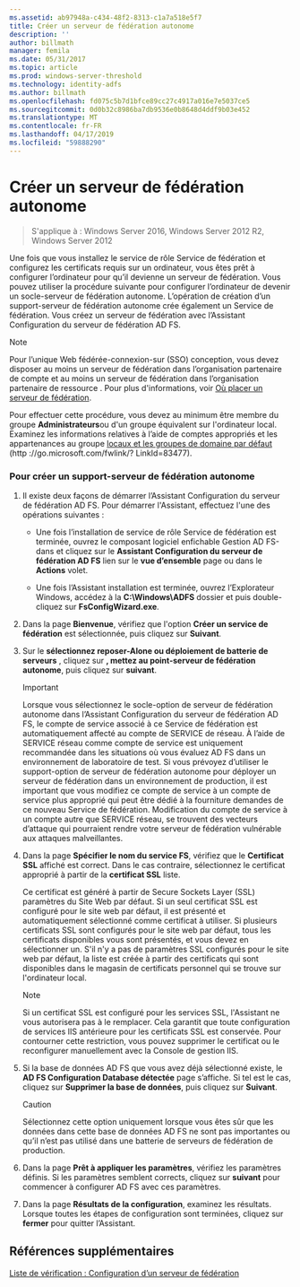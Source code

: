 ```yaml
---
ms.assetid: ab97948a-c434-48f2-8313-c1a7a518e5f7
title: Créer un serveur de fédération autonome
description: ''
author: billmath
manager: femila
ms.date: 05/31/2017
ms.topic: article
ms.prod: windows-server-threshold
ms.technology: identity-adfs
ms.author: billmath
ms.openlocfilehash: fd075c5b7d1bfce89cc27c4917a016e7e5037ce5
ms.sourcegitcommit: 0d0b32c8986ba7db9536e0b8648d4ddf9b03e452
ms.translationtype: MT
ms.contentlocale: fr-FR
ms.lasthandoff: 04/17/2019
ms.locfileid: "59888290"
---
```

# <a name="create-a-stand-alone-federation-server"></a>Créer un serveur de fédération autonome

>S'applique à : Windows Server 2016, Windows Server 2012 R2, Windows Server 2012

Une fois que vous installez le service de rôle Service de fédération et configurez les certificats requis sur un ordinateur, vous êtes prêt à configurer l’ordinateur pour qu’il devienne un serveur de fédération. Vous pouvez utiliser la procédure suivante pour configurer l’ordinateur de devenir un socle\-serveur de fédération autonome. L’opération de création d’un support\-serveur de fédération autonome crée également un Service de fédération. Vous créez un serveur de fédération avec l’Assistant Configuration du serveur de fédération AD FS.  
  
> [!NOTE]  
> Pour l’unique Web fédérée\-connexion\-sur \(SSO\) conception, vous devez disposer au moins un serveur de fédération dans l’organisation partenaire de compte et au moins un serveur de fédération dans l’organisation partenaire de ressource . Pour plus d'informations, voir [Où placer un serveur de fédération](https://technet.microsoft.com/library/dd807127.aspx).  
  
Pour effectuer cette procédure, vous devez au minimum être membre du groupe **Administrateurs**ou d'un groupe équivalent sur l'ordinateur local.  Examinez les informations relatives à l’aide de comptes appropriés et les appartenances au groupe [locaux et les groupes de domaine par défaut](https://go.microsoft.com/fwlink/?LinkId=83477) \(http :\/\/go.microsoft.com\/fwlink\/? LinkId\=83477\).   
  
### <a name="to-create-a-stand-alone-federation-server"></a>Pour créer un support\-serveur de fédération autonome  
  
1.  Il existe deux façons de démarrer l’Assistant Configuration du serveur de fédération AD FS. Pour démarrer l'Assistant, effectuez l'une des opérations suivantes :  
  
    -   Une fois l’installation de service de rôle Service de fédération est terminée, ouvrez le composant logiciel enfichable Gestion AD FS\-dans et cliquez sur le **Assistant Configuration du serveur de fédération AD FS** lien sur le **vue d’ensemble** page ou dans le **Actions** volet.  
  
    -   Une fois l’Assistant installation est terminée, ouvrez l’Explorateur Windows, accédez à la **C:\\Windows\\ADFS** dossier et puis double\-cliquez sur **FsConfigWizard.exe**.  
  
2.  Dans la page **Bienvenue**, vérifiez que l'option **Créer un service de fédération** est sélectionnée, puis cliquez sur **Suivant**.  
  
3.  Sur le **sélectionnez reposer\-Alone ou déploiement de batterie de serveurs** , cliquez sur **, mettez au point\-serveur de fédération autonome**, puis cliquez sur **suivant**.  
  
    > [!IMPORTANT]  
    > Lorsque vous sélectionnez le socle\-option de serveur de fédération autonome dans l’Assistant Configuration du serveur de fédération AD FS, le compte de service associé à ce Service de fédération est automatiquement affecté au compte de SERVICE de réseau. À l’aide de SERVICE réseau comme compte de service est uniquement recommandée dans les situations où vous évaluez AD FS dans un environnement de laboratoire de test. Si vous prévoyez d’utiliser le support\-option de serveur de fédération autonome pour déployer un serveur de fédération dans un environnement de production, il est important que vous modifiez ce compte de service à un compte de service plus approprié qui peut être dédié à la fourniture demandes de ce nouveau Service de fédération. Modification du compte de service à un compte autre que SERVICE réseau, se trouvent des vecteurs d’attaque qui pourraient rendre votre serveur de fédération vulnérable aux attaques malveillantes.  
  
4.  Dans la page **Spécifier le nom du service FS**, vérifiez que le **Certificat SSL** affiché est correct. Dans le cas contraire, sélectionnez le certificat approprié à partir de la **certificat SSL** liste.  
  
    Ce certificat est généré à partir de Secure Sockets Layer \(SSL\) paramètres du Site Web par défaut. Si un seul certificat SSL est configuré pour le site web par défaut, il est présenté et automatiquement sélectionné comme certificat à utiliser. Si plusieurs certificats SSL sont configurés pour le site web par défaut, tous les certificats disponibles vous sont présentés, et vous devez en sélectionner un. S'il n'y a pas de paramètres SSL configurés pour le site web par défaut, la liste est créée à partir des certificats qui sont disponibles dans le magasin de certificats personnel qui se trouve sur l'ordinateur local.  
  
    > [!NOTE]  
    > Si un certificat SSL est configuré pour les services SSL, l'Assistant ne vous autorisera pas à le remplacer. Cela garantit que toute configuration de services IIS antérieure pour les certificats SSL est conservée. Pour contourner cette restriction, vous pouvez supprimer le certificat ou le reconfigurer manuellement avec la Console de gestion IIS.  
  
5.  Si la base de données AD FS que vous avez déjà sélectionné existe, le **AD FS Configuration Database détectée** page s’affiche. Si tel est le cas, cliquez sur **Supprimer la base de données**, puis cliquez sur **Suivant**.  
  
    > [!CAUTION]  
    > Sélectionnez cette option uniquement lorsque vous êtes sûr que les données dans cette base de données AD FS ne sont pas importantes ou qu’il n’est pas utilisé dans une batterie de serveurs de fédération de production.  
  
6.  Dans la page **Prêt à appliquer les paramètres**, vérifiez les paramètres définis. Si les paramètres semblent corrects, cliquez sur **suivant** pour commencer à configurer AD FS avec ces paramètres.  
  
7.  Dans la page **Résultats de la configuration**, examinez les résultats. Lorsque toutes les étapes de configuration sont terminées, cliquez sur **fermer** pour quitter l’Assistant.  
  
## <a name="additional-references"></a>Références supplémentaires  
[Liste de vérification : Configuration d’un serveur de fédération](Checklist--Setting-Up-a-Federation-Server.md)  
  

